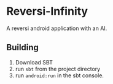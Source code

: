 Reversi-Infinity
===============

A reversi android application with an AI.

## Building
1. Download SBT
2. run ```sbt``` from the project directory
3. run ```android:run``` in the sbt console.
